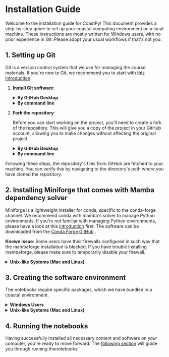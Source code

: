 # Installation Guide

Welcome to the installation guide for CoastPy! This document provides a
step-by-step guide to set up your coastal computing environment on a local machine. These
instructions are mostly written for Windows users, with no prior experience in Git.
Please adopt your usual workflows if that's not you.

## 1. Setting up Git

Git is a version control system that we use for managing the course materials. If you're
new to Git, we recommend you to start with [this
introduction](https://earth-env-data-science.github.io/lectures/environment/intro_to_git.html).

1. **Install Git software**:

   <details>
   <summary><strong>By GitHub Desktop</strong></summary>

   1. Follow the [GitHub Client documentation](https://desktop.github.com/) to
   install the GitHub client.

   2. GitHub client does not install the underlying git software on your machine. Follow [these
   instructions](https://learn.microsoft.com/en-us/devops/develop/git/install-and-set-up-git)
   to install git on your machine.
   </details>

   <details>

   <summary><strong>By command line</strong></summary>


   Follow [these instructions](https://github.com/git-guides/install-git) to install git using the
   command line.
   </details>

2. **Fork the repository**:

   Before you can start working on the project, you'll need to create a fork of the repository. This will give you a copy of the project in your GitHub account, allowing you to make changes without affecting the original project.

   <details>
   <summary><strong>By GitHub Desktop</strong></summary>

   1. Open GitHub Desktop > go to File > Clone Repository and paste this url: https://github.com/floriscalkoen/coastpy.git
   2. Choose where to clone the repository on your computer and click "Clone".
   </details>

   <details>
   <summary><strong>By command line</strong></summary>
   git clone https://github.com/floriscalkoen/coastpy
   </details>

Following these steps, the repository's files from GitHub are fetched to your machine.
You can verify this by navigating to the directory's path where you have cloned the
repository.


## 2. Installing Miniforge that comes with Mamba dependency solver

Miniforge is a lightweight installer for conda, specific to the conda-forge channel. We
recommend conda with mamba's solver to manage Python environments. If you're not familiar
with managing Python environments, please have a look at this
[introduction](https://earth-env-data-science.github.io/lectures/environment/python_environments.html?highlight=conda)
first. The software can be downloaded from the [Conda Forge
GitHub](https://github.com/conda-forge/miniforge#mambaforge) .

**Known issue**: Some users have their firewalls configured in such way that the
mambaforge installation is blocked. If you have trouble installing mambaforge, please make
sure to temporarily disable your firewall.

</details>

<details>

<summary><strong>Unix-like Systems (Mac and Linux)</strong></summary>

1. Open a terminal. On Mac, search for terminal or iterm in Spotlight. On linux, the
   hotkey to open a terminal is "cntrl + shift + t".
2. The commands to install the package manager are copied from their documentation ---
   double check to see if they are still the correct!
   ```bash
   curl -L -O "https://github.com/conda-forge/miniforge/releases/latest/download/Miniforge3-$(uname)-$(uname -m).sh"
   bash Miniforge3-$(uname)-$(uname -m).sh
   ```
3. Accept the user agreements, and allow the installation script to edit your profile
   file because it ensures that the mamba command becomes available in your profile.

</details>

## 3. Creating the software environment

The notebooks require specific packages, which we have bundled in a coastal
environment.

<details>
<summary><strong>Windows Users</strong></summary>

1. On Windows, open a Miniforge Prompt by searching for "miniforge" in the task bar.
2. Change to the directory where you cloned the repository. If you installed the GitHub client using their default settings you run
   `cd%userprofile%\Documents\GitHub\coastpy`. By running `DIR` you can see a
   list of all files and directories. You can also see this in the file explorer by
   navigating to this directory.
3. The directory contains
   [environment.yml](https://github.com/floriscalkoen/coastpy/environment.yml),
   which is a file that describes the software dependencies. Now create the software
   environment by running the following command in the terminal/Miniforge prompt:

   ```bash
      mamba env create -f environment.yml
   ```

</details>

<details>
<summary><strong>Unix-like Systems (Mac and Linux)</strong></summary>

1. On Mac, search for terminal or iterm in Spotlight (command + space). On linux, the
   hotkey to open a terminal is "cntrl + shift + t".

2. You can navigate the terminal using `cd`, which stands for "change directory". So you
   would do something like `cd ~/path/to/cloned/repository`
3. The repository contains
   [environment.yml](https://github.com/floriscalkoen/coastpy/environment.yml),
   which is a file that describes the software dependencies. Now create the software environment by running the following command in the terminal/Miniforge prompt:

   ```bash
      mamba env create -f environment.yml
   ```

</details>


## 4. Running the notebooks

Having successfully installed all necessary content and software on your computer, you're
ready to move forward. The [following section](launch.md) will guide you through
running thenotebooks!
